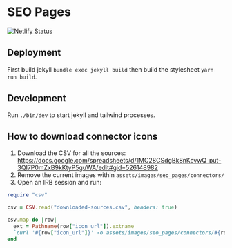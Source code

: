 # SEO Pages

[![Netlify Status](https://api.netlify.com/api/v1/badges/87e236c7-b801-4a6c-9125-c4f5abc39585/deploy-status)](https://app.netlify.com/sites/frolicking-longma-3a99db/deploys)

## Deployment
First build jekyll `bundle exec jekyll build` then build the stylesheet `yarn run build`.

## Development
Run `./bin/dev` to start jekyll and tailwind processes.

## How to download connector icons

1. Download the CSV for all the sources: https://docs.google.com/spreadsheets/d/1MC28CSdgBk8nKcvwQ_put-3QI7P0mZxB9kKtyP5guWA/edit#gid=526148982
2. Remove the current images within `assets/images/seo_pages/connectors/`
3. Open an IRB session and run:

```ruby
require "csv"

csv = CSV.read("downloaded-sources.csv", headers: true)

csv.map do |row|
  ext = Pathname(row["icon_url"]).extname
  `curl '#{row["icon_url"]}' -o assets/images/seo_pages/connectors/#{row["schema_name"]}#{ext} -s`
end
```
